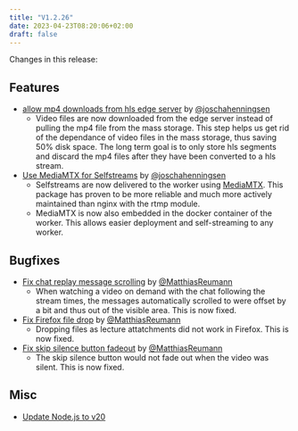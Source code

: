 ```yaml
---
title: "V1.2.26"
date: 2023-04-23T08:20:06+02:00
draft: false
---
```


Changes in this release:

## Features

- [allow mp4 downloads from hls edge server](https://github.com/joschahenningsen/TUM-Live/pull/931) by [@joschahenningsen](https://github.com/joschahenningsen)
  - Video files are now downloaded from the edge server instead of pulling the mp4 file from the mass storage. 
    This step helps us get rid of the dependance of video files in the mass storage, thus saving 50% disk space.
    The long term goal is to only store hls segments and discard the mp4 files after they have been converted to a hls stream.
- [Use MediaMTX for Selfstreams](https://github.com/joschahenningsen/TUM-Live/pull/994) by [@joschahenningsen](https://github.com/joschahenningsen)
  - Selfstreams are now delivered to the worker using [MediaMTX](https://github.com/aler9/mediamtx).
    This package has proven to be more reliable and much more actively maintained than nginx with the rtmp module.
  - MediaMTX is now also embedded in the docker container of the worker. This allows easier deployment and self-streaming to any worker.

## Bugfixes

- [Fix chat replay message scrolling](https://github.com/joschahenningsen/TUM-Live/pull/996) by [@MatthiasReumann](https://github.com/MatthiasReumann)
  - When watching a video on demand with the chat following the stream times, the messages automatically scrolled to were offset
    by a bit and thus out of the visible area. This is now fixed.
- [Fix Firefox file drop](https://github.com/joschahenningsen/TUM-Live/pull/999) by [@MatthiasReumann](https://github.com/MatthiasReumann)
  - Dropping files as lecture attatchments did not work in Firefox. This is now fixed.
- [Fix skip silence button fadeout](https://github.com/joschahenningsen/TUM-Live/pull/995) by [@MatthiasReumann](https://github.com/MatthiasReumann)
  - The skip silence button would not fade out when the video was silent. This is now fixed.

## Misc
- [Update Node.js to v20](https://github.com/joschahenningsen/TUM-Live/pull/1003)